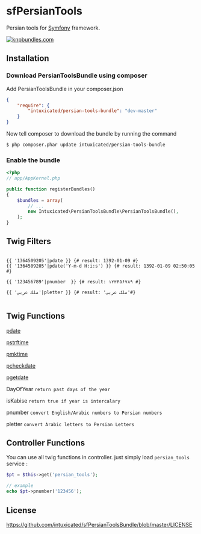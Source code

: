 sfPersianTools
=============

Persian tools for [Symfony](http://symfony.com/ "Symfony") framework.

[![knpbundles.com](http://knpbundles.com/intuxicated/sfPersianToolsBundle/badge)](http://knpbundles.com/intuxicated/sfPersianToolsBundle)

Installation
-------------

### Download PersianToolsBundle using composer ###

Add PersianToolsBundle in your composer.json

```json
{
    "require": {
        "intuxicated/persian-tools-bundle": "dev-master"
    }
}
```

Now tell composer to download the bundle by running the command

```bash
$ php composer.phar update intuxicated/persian-tools-bundle
```

### Enable the bundle ###

```php
<?php
// app/AppKernel.php

public function registerBundles()
{
    $bundles = array(
        // ...
        new Intuxicated\PersianToolsBundle\PersianToolsBundle(),
    );
}
```

Twig Filters
-------------

```jinja

{{ '1364509205'|pdate }} {# result: 1392-01-09 #}
{{ '1364509205'|pdate('Y-m-d H:i:s') }} {# result: 1392-01-09 02:50:05 #}

{{ '123456789'|pnumber  }} {# result: ۱۲۳۴۵۶۷۸۹ #}

{{ 'ملك عربي'|pletter }} {# result: 'ملک عربی'#}


```

Twig Functions
-------------

[pdate](http://www.php.net/manual/en/function.date.php)

[pstrftime](http://www.php.net/manual/en/function.strftime.php)

[pmktime](http://www.php.net/manual/en/function.mktime.php)

[pcheckdate](http://www.php.net/manual/en/function.checkdate.php)

[pgetdate](http://www.php.net/manual/en/function.getdate.php)

DayOfYear `return past days of the year`

isKabise `return true if year is intercalary`

pnumber `convert English/Arabic numbers to Persian numbers`

pletter `convert Arabic letters to Persian Letters`

Controller Functions
-------------
You can use all twig functions in controller. just simply load `persian_tools` service :

```php
$pt = $this->get('persian_tools');

// example
echo $pt->pnumber('123456');
```


License
-------------
https://github.com/intuxicated/sfPersianToolsBundle/blob/master/LICENSE

